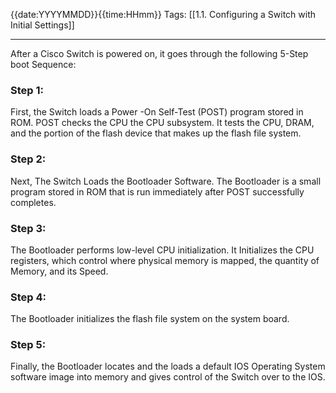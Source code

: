 {{date:YYYYMMDD}}{{time:HHmm}}
Tags: [[1.1. Configuring a Switch with Initial Settings]]

---

After a Cisco Switch is powered on, it goes through the following 5-Step boot Sequence:

### Step 1:
First, the Switch loads a Power -On Self-Test (POST) program stored in ROM.
POST checks the CPU the CPU subsystem.
It tests the CPU, DRAM, and the portion of the flash device that makes up the flash file system.

### Step 2:
Next, The Switch Loads the Bootloader Software.
The Bootloader is a small program stored in ROM that is run immediately after POST successfully completes.

### Step 3:
The Bootloader performs low-level CPU initialization. It Initializes the CPU registers, which control where physical memory is mapped, the quantity of Memory, and its Speed.

### Step 4:
The Bootloader initializes the flash file system on the system board.

### Step 5:
Finally, the Bootloader locates and the loads a default IOS Operating System software image into memory and gives control of the Switch over to the IOS.

